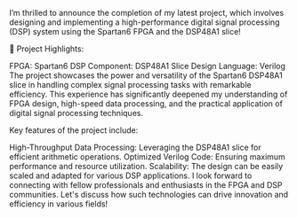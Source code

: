 I’m thrilled to announce the completion of my latest project, which involves designing and implementing a high-performance digital signal processing (DSP) system using the Spartan6 FPGA and the DSP48A1 slice!

🔧 Project Highlights:

FPGA: Spartan6
DSP Component: DSP48A1 Slice
Design Language: Verilog
The project showcases the power and versatility of the Spartan6 DSP48A1 slice in handling complex signal processing tasks with remarkable efficiency. This experience has significantly deepened my understanding of FPGA design, high-speed data processing, and the practical application of digital signal processing techniques.

Key features of the project include:

High-Throughput Data Processing: Leveraging the DSP48A1 slice for efficient arithmetic operations.
Optimized Verilog Code: Ensuring maximum performance and resource utilization.
Scalability: The design can be easily scaled and adapted for various DSP applications.
I look forward to connecting with fellow professionals and enthusiasts in the FPGA and DSP communities. Let's discuss how such technologies can drive innovation and efficiency in various fields!
